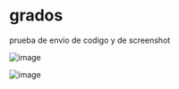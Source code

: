 # grados
prueba de envio de codigo y de screenshot

![image](https://github.com/user-attachments/assets/09cc8611-665f-47ac-bda0-c7f2b61fb23a)

![image](https://github.com/user-attachments/assets/55520491-8d8a-4a10-a1c5-64bcf31968b3)
